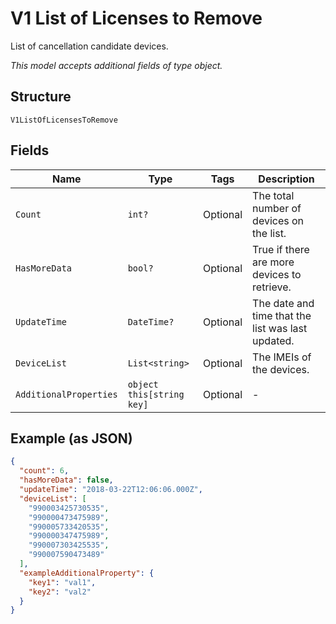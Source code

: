 
# V1 List of Licenses to Remove

List of cancellation candidate devices.

*This model accepts additional fields of type object.*

## Structure

`V1ListOfLicensesToRemove`

## Fields

| Name | Type | Tags | Description |
|  --- | --- | --- | --- |
| `Count` | `int?` | Optional | The total number of devices on the list. |
| `HasMoreData` | `bool?` | Optional | True if there are more devices to retrieve. |
| `UpdateTime` | `DateTime?` | Optional | The date and time that the list was last updated. |
| `DeviceList` | `List<string>` | Optional | The IMEIs of the devices. |
| `AdditionalProperties` | `object this[string key]` | Optional | - |

## Example (as JSON)

```json
{
  "count": 6,
  "hasMoreData": false,
  "updateTime": "2018-03-22T12:06:06.000Z",
  "deviceList": [
    "990003425730535",
    "990000473475989",
    "990005733420535",
    "990000347475989",
    "990007303425535",
    "990007590473489"
  ],
  "exampleAdditionalProperty": {
    "key1": "val1",
    "key2": "val2"
  }
}
```

